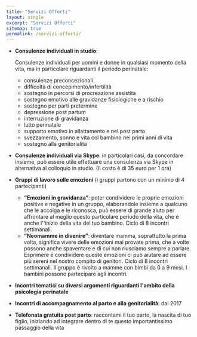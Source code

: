 ```yaml
---
title: "Servizi Offerti"
layout: single
excerpt: "Servizi Offerti"
sitemap: true
permalink: /servizi-offerti/
---
```

+ **Consulenze individuali in studio**:
  
  Consulenze individuali per uomini e donne in qualsiasi momento della vita, ma in particolare riguardanti il periodo perinatale:

  + consulenze preconcezionali
  + difficoltà di concepimento/infertilità
  + sostegno in percorsi di procreazione assistita
  + sostegno emotivo alle gravidanze fisiologiche e a rischio
  + sostegno per parti pretermine
  + depressione post partum
  + interruzione di gravidanza
  + lutto perinatale
  + supporto emotivo in allattamento e nel post parto
  + svezzamento, sonno e vita col bambino nei primi anni di vita
  + sostegno alla genitorialità


+ **Consulenze individuali via Skype**: in particolari casi, da concordare insieme, può essere utile effettuare una consulenza via Skype in alternativa al colloquio in studio. (Il costo è di 35 euro per 1 ora)

+ **Gruppi di lavoro sulle emozioni** (i gruppi partono con un minimo di 4 partecipanti)
  + **“Emozioni in gravidanza”**: poter condividere le proprie emozioni positive e negative in un gruppo, elaborandole insieme a qualcuno che le accolga e le riconosca, può essere di grande aiuto per affrontare al meglio questo particolare periodo della vita, che è anche l''inizio della vita del tuo bambino.
    Ciclo di 8 incontri settimanali.
  + **“Neomamme in divenire”**: diventare mamma, soprattutto la prima volta, significa vivere delle emozioni mai provate prima, che a volte possono anche spaventare e di cui non riusciamo sempre a parlare. Esprimere e condividere queste emozioni ci può aiutare ad essere più sereni nel nostro compito di genitori.
    Ciclo di 8 incontri settimanali.
    Il gruppo è rivolto a mamme con bimbi da 0 a 9 mesi. I bambini possono partecipare agli incontri.

+ **Incontri tematici su diversi argomenti riguardanti l'ambito della psicologia perinatale**

+ **Incontri di accompagnamento al parto e alla genitorialità**: dal 2017

+ **Telefonata gratuita post parto**: raccontami il tuo parto, la nascita di tuo figlio, iniziando ad integrare dentro di te questo importantissimo passaggio della vita